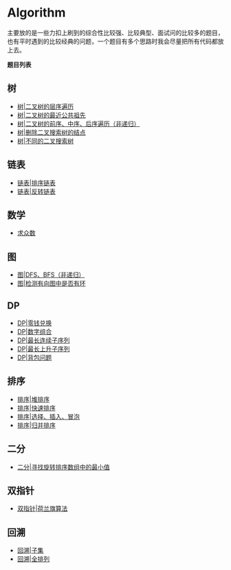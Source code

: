 ﻿# Algorithm

主要放的是一些力扣上刷到的综合性比较强、比较典型、面试问的比较多的题目，也有平时遇到的比较经典的问题，一个题目有多个思路时我会尽量把所有代码都放上去。

**题目列表**

## 树
- [树|二叉树的层序遍历](./tree/layer_traverse.md)
- [树|二叉树的最近公共祖先](./tree/most_recent_common_ancestor.md)
- [树|二叉树的前序、中序、后序遍历（非递归）](./tree/traverse.md)
- [树|删除二叉搜索树的结点](./tree/delete_binary_search_trees_node.md)
- [树|不同的二叉搜索树](./tree/different_binary_search_trees.md)

## 链表
- [链表|排序链表](./list/sort.md)
- [链表|反转链表](./list/reverse.md)

## 数学
- [求众数](math/most_num.md)

## 图
- [图|DFS、BFS（非递归）](./chart/dfs_bfs.md)
- [图|检测有向图中是否有环](./chart/ring.md)

## DP
- [DP|零钱兑换](./dp/coins_change.md)
- [DP|数字组合](./dp/num_list.md)
- [DP|最长连续子序列](./dp/longest_continuous_list.md)
- [DP|最长上升子序列](./dp/longest_up_list.md)
- [DP|背包问题](./dp/backpack.md)

## 排序
- [排序|堆排序](./sort/deap.md)
- [排序|快速排序](./sort/quick.md)
- [排序|选择、插入、冒泡](./sort/simple.md)
- [排序|归并排序](./sort/merge.md)

## 二分
- [二分|寻找旋转排序数组中的最小值](./dichotomous/rotate_array.md)

## 双指针
- [双指针|荷兰旗算法](./doublePoint/dutch_flag.md)

## 回溯
- [回溯|子集](./backtrack/subset.md)
- [回溯|全排列](./backtrack/permute.md)

